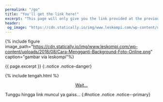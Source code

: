 ```yaml
---
permalink: "/go"
title: "You'll get the link here!"
excerpt: "This page will only give you the link provided at the previous page, don't blame us if it's not working!"
header:
 og_image: "https://cdn.statically.io/img/www.leskompi.com/wp-content/uploads/2018/08/Cara-Mengganti-Background-Foto-Online.png"
---
```

{% include figure image_path="https://cdn.statically.io/img/www.leskompi.com/wp-content/uploads/2018/08/Cara-Mengganti-Background-Foto-Online.png" caption="gambar via leskompi"%}

{{ page.excerpt }}
{:.notice .notice-danger}

{% include tengah.html %}

<div style="display:block;text-align:center">
<a class="btn btn--primary" href="#main" id="download" rel="nofollow noreferer noopener" target="_blank">Wait...</a>
</div>

Tunggu hingga link muncul ya gaiss...
{:#notice .notice .notice--primary}

<script>
function getQueryVariable(e){
 for(
  var r=window.location.search.substring(1),
      t=r.split("&"),
      n=0;
      n<t.length;
      n++
 )
 {
  var a=t[n].split("=");
  if(a[0]==e)return a[1]
 }
 return!1
}
window.onload=function(){
  var klik=e=getQueryVariable("url"),
           d=document.getElementById("download"),
           c=document.getElementById("notice"),
           x="http://";
  d.innerHTML="Go to link!",
  d.href=x+e;
  c.innerHTML="Your link now ready, click the <b>Go to link!</b> button above!";
  d.classList.remove("btn--primary");
  d.classList.add("btn--success");
  c.classList.remove("notice--primary");
  c.classList.add("notice--success");
}; 
</script>
